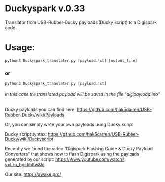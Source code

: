 # Duckyspark v.0.33

Translator from USB-Rubber-Ducky payloads (Ducky script) to a Digispark code.


# Usage:

    python3 Duckyspark_translator.py [payload.txt] [output_file]

### or

    python3 Duckyspark_translator.py [payload.txt]
###### in this case the translated payload will be saved in the file "digipayload.ino"


Ducky payloads you can find here:   https://github.com/hak5darren/USB-Rubber-Ducky/wiki/Payloads

Or, you can simply write your own payloads using Ducky script

Ducky script syntax:                https://github.com/hak5darren/USB-Rubber-Ducky/wiki/Duckyscript

Recently we found the video "Digispark Flashing Guide & Ducky Payload Converters" that shows how to flash Digispark using the payloads generated by our script:     https://www.youtube.com/watch?v=Lrn_hgckhGw&lc

Our site: https://awake.pro/
